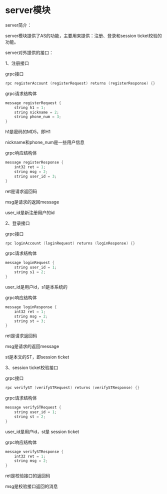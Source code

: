 # server模块

server简介：

server模块提供了AS的功能，主要用来提供：注册、登录和session ticket校验的功能。

server对外提供的接口：

1、注册接口

grpc接口

```cpp
rpc registerAccount (registerRequest) returns (registerResponse) {}
```

grpc请求结构体

```cpp
message registerRequest {
	string h1 = 1;
	string nickname = 2;
	string phone_num = 3;
}
```

h1是密码的MD5，即H1

nickname和phone\_num是一些用户信息

grpc响应结构体

```cpp
message registerResponse {
	int32 ret = 1;
	string msg = 2;
	string user_id = 3;
}
```

ret是请求返回码

msg是请求的返回message

user\_id是新注册用户的id

2、登录接口

grpc接口

```cpp
rpc loginAccount (loginRequest) returns (loginResponse) {}
```

grpc请求结构体

```cpp
message loginRequest {
	string user_id = 1;
	string s1 = 2;
}
```

user\_id是用户id，s1是本系统的

grpc响应结构体

```cpp
message loginResponse {
	int32 ret = 1;
	string msg = 2;
 	string st = 3;
}
```

ret是请求返回码

msg是请求的返回message

st是本文的ST，即session ticket

3、session ticket校验接口

grpc接口

```cpp
rpc verifyST (verifySTRequest) returns (verifySTResponse) {}
```

grpc请求结构体

```cpp
message verifySTRequest {
	string user_id = 1;
	string st = 2;
}
```

user\_id是用户id，st是 session ticket

grpc响应结构体

```cpp
message verifySTResponse {
	int32 ret = 1;
	string msg = 2;
}
```

ret是校验接口的返回码

msg是校验接口返回的消息

